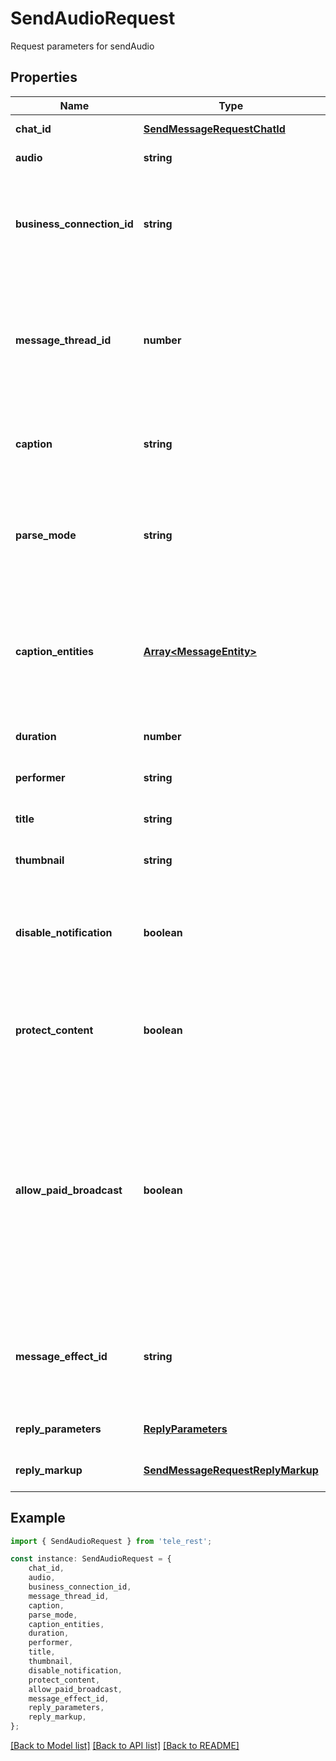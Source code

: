 # SendAudioRequest

Request parameters for sendAudio

## Properties

Name | Type | Description | Notes
------------ | ------------- | ------------- | -------------
**chat_id** | [**SendMessageRequestChatId**](SendMessageRequestChatId.md) |  | [default to undefined]
**audio** | **string** |  | [default to undefined]
**business_connection_id** | **string** | Unique identifier of the business connection on behalf of which the message will be sent | [optional] [default to undefined]
**message_thread_id** | **number** | Unique identifier for the target message thread (topic) of the forum; for forum supergroups only | [optional] [default to undefined]
**caption** | **string** | Audio caption, 0-1024 characters after entities parsing | [optional] [default to undefined]
**parse_mode** | **string** | Mode for parsing entities in the audio caption. See [formatting options](https://core.telegram.org/bots/api/#formatting-options) for more details. | [optional] [default to undefined]
**caption_entities** | [**Array&lt;MessageEntity&gt;**](MessageEntity.md) | A JSON-serialized list of special entities that appear in the caption, which can be specified instead of *parse\\_mode* | [optional] [default to undefined]
**duration** | **number** | Duration of the audio in seconds | [optional] [default to undefined]
**performer** | **string** | Performer | [optional] [default to undefined]
**title** | **string** | Track name | [optional] [default to undefined]
**thumbnail** | **string** |  | [optional] [default to undefined]
**disable_notification** | **boolean** | Sends the message [silently](https://telegram.org/blog/channels-2-0#silent-messages). Users will receive a notification with no sound. | [optional] [default to undefined]
**protect_content** | **boolean** | Protects the contents of the sent message from forwarding and saving | [optional] [default to undefined]
**allow_paid_broadcast** | **boolean** | Pass *True* to allow up to 1000 messages per second, ignoring [broadcasting limits](https://core.telegram.org/bots/faq#how-can-i-message-all-of-my-bot-39s-subscribers-at-once) for a fee of 0.1 Telegram Stars per message. The relevant Stars will be withdrawn from the bot\&#39;s balance | [optional] [default to undefined]
**message_effect_id** | **string** | Unique identifier of the message effect to be added to the message; for private chats only | [optional] [default to undefined]
**reply_parameters** | [**ReplyParameters**](ReplyParameters.md) |  | [optional] [default to undefined]
**reply_markup** | [**SendMessageRequestReplyMarkup**](SendMessageRequestReplyMarkup.md) |  | [optional] [default to undefined]

## Example

```typescript
import { SendAudioRequest } from 'tele_rest';

const instance: SendAudioRequest = {
    chat_id,
    audio,
    business_connection_id,
    message_thread_id,
    caption,
    parse_mode,
    caption_entities,
    duration,
    performer,
    title,
    thumbnail,
    disable_notification,
    protect_content,
    allow_paid_broadcast,
    message_effect_id,
    reply_parameters,
    reply_markup,
};
```

[[Back to Model list]](../README.md#documentation-for-models) [[Back to API list]](../README.md#documentation-for-api-endpoints) [[Back to README]](../README.md)
